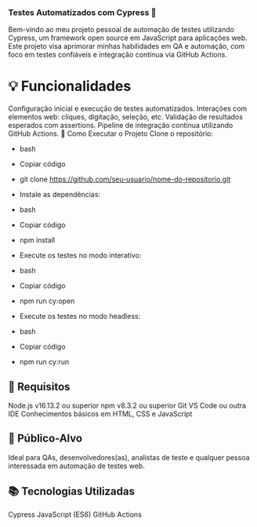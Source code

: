 ### Testes Automatizados com Cypress 🚀
Bem-vindo ao meu projeto pessoal de automação de testes utilizando Cypress, um framework open source em JavaScript para aplicações web. Este projeto visa aprimorar minhas habilidades em QA e automação, com foco em testes confiáveis e integração contínua via GitHub Actions.

# 💡 Funcionalidades
Configuração inicial e execução de testes automatizados.
Interações com elementos web: cliques, digitação, seleção, etc.
Validação de resultados esperados com assertions.
Pipeline de integração contínua utilizando GitHub Actions.
🚀 Como Executar o Projeto
Clone o repositório:

+ bash
+ Copiar código
+ git clone https://github.com/seu-usuario/nome-do-repositorio.git
+ Instale as dependências:

+ bash
+ Copiar código
+ npm install
+ Execute os testes no modo interativo:

+ bash
+ Copiar código
+ npm run cy:open
+ Execute os testes no modo headless:

+ bash
+ Copiar código
+ npm run cy:run

## 🔧 Requisitos
Node.js v16.13.2 ou superior
npm v8.3.2 ou superior
Git
VS Code ou outra IDE
Conhecimentos básicos em HTML, CSS e JavaScript
## 👥 Público-Alvo
Ideal para QAs, desenvolvedores(as), analistas de teste e qualquer pessoa interessada em automação de testes web.

## 📚 Tecnologias Utilizadas
Cypress
JavaScript (ES6)
GitHub Actions
